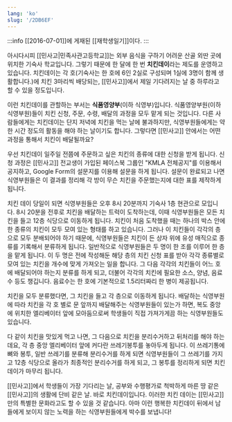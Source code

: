 ```yaml
---
lang: 'ko'
slug: '/2DB6EF'
---
```


:::info
[[2016-07-01]]에 게재된 [[재학생일기]]이다.
:::

아시다시피 [[민사고|민족사관고등학교]]는 외부 음식을 구하기 어려운 산골 외딴 곳에 위치한 기숙사 학교입니다. 그렇기 때문에 한 달에 한 번 **치킨데이**라는 제도를 운영하고 있습니다. 치킨데이는 각 호(기숙사는 한 호에 6인 2실로 구성되며 1실에 3명이 함께 생활합니다.)에 치킨 3마리씩 배당되는, [[민사고]]에서 제일 기다려지는 날 중 하루라고 할 수 있을 정도입니다.

이런 치킨데이를 관할하는 부서는 **식품영양부**(이하 식영부)입니다. 식품영양부원(이하 식영부원)들이 치킨 신청, 주문, 수령, 배달의 과정을 모두 맡게 되는 것입니다. 다른 사람들에게는 치킨데이는 단지 저녁에 치킨을 먹는 날에 불과하지만, 식영부원들에게는 약 한 시간 정도의 활동을 해야 하는 날이기도 합니다. 그렇다면 [[민사고]] 안에서는 어떤 과정을 통해서 치킨이 배달될까요?

우선 치킨데이 일주일 전쯤에 주문하고 싶은 치킨의 종류에 대한 신청을 받게 됩니다. 신청 과정은 [[민사고]] 전교생이 가입된 페이스북 그룹인 "KMLA 전체공지"를 이용해서 공지하고, Google Form의 설문지를 이용해 설문을 하게 됩니다. 설문이 완료되고 나면 식영부원들은 이 결과를 정리해 각 방이 무슨 치킨을 주문했는지에 대한 표를 제작하게 됩니다.

치킨 데이 당일이 되면 식영부원들은 오후 8시 20분까지 기숙사 1층 현관으로 모입니다. 8시 20분을 전후로 치킨을 배달하는 트럭이 도착하는데, 이때 식영부원들은 모든 치킨을 들고 12층 식당으로 이동하게 됩니다. 치킨이 처음 도착했을 때는 하나의 박스 안에 한 종류의 치킨이 모두 모여 있는 형태를 하고 있습니다. 그러나 이 치킨들이 각각의 층으로 모두 분배되어야 하기 때문에, 식영부원들은 치킨이 든 상자 위에 유성 매직으로 종류를 기록해서 분류하게 됩니다. 일반적으로 식영부원들은 두 명이 한 조를 이루어 한 층을 맡게 됩니다. 이 두 명은 전에 작성해둔 해당 층의 치킨 신청 표를 받아 각각 종류별로 모여 있는 치킨을 개수에 맞게 가져오는 일을 합니다. 그 다음 각각의 치킨들이 어느 호에 배달되어야 하는지 분류를 하게 되고, 더불어 각각의 치킨에 필요한 소스, 양념, 음료수 등도 챙깁니다. 음료수는 한 호에 기본적으로 1.5리터짜리 한 병이 제공됩니다.

치킨을 모두 분류했다면, 그 치킨을 들고 각 층으로 이동하게 됩니다. 배달하는 식영부원에 따라 치킨을 각 호 별로 문 앞까지 배달해주는 식영부원들이 있는가 하면, 복도 중앙에 위치한 엘리베이터 앞에 모아둠으로써 학생들이 직접 가져가게끔 하는 식영부원들도 있습니다.

다 같이 치킨을 맛있게 먹고 나면, 그 다음으로 치킨을 분리수거하고 뒤처리를 해야 하는데요, 각 층 중앙 엘리베이터 앞에 커다란 쓰레기봉투를 놓아두게 됩니다. 이 쓰레기통에 뼈와 봉투, 일반 쓰레기를 분류해 분리수거를 하게 되면 식영부원들이 그 쓰레기를 가지고 12층 식당으로 올라가 최종적인 분리수거를 하게 되고, 그 봉투를 정리하게 되면 치킨데이가 마무리 됩니다.

[[민사고]]에서 학생들이 가장 기다리는 날, 공부와 수행평가로 척박하게 마른 땅 같은 [[민사고]]의 생활에 단비 같은 날. 바로 치킨데이입니다. 이러한 치킨 데이는 [[민사고]]만의 특별한 문화라고도 할 수 있을 것 같습니다. 아마 이런 행복한 치킨데이 뒤에서 남들에게 보이지 않는 노력을 하는 식영부원들에게 박수를 보냅니다!

